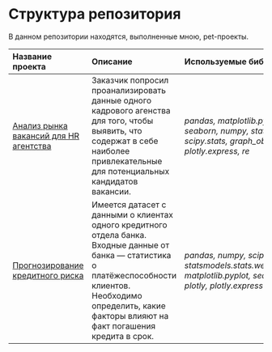 # Структура репозитория
В данном репозитории находятся, выполненные мною, pet-проекты.

| **Название проекта**                            | **Описание**        | **Используемые библиотеки**     |
|:------------------------------------------------| :-------------------|:--------------------------------|
| [Анализ рынка вакансий для HR агентства](analysis_of_the_vacancy_market_for_an_HR_agency)| Заказчик попросил проанализировать данные одного кадрового агенства для того, чтобы выявить, что содержат в себе наиболее привлекательные для потенциальных кандидатов вакансии. | *pandas, matplotlib.pyplot, seaborn, numpy, stats, scipy.stats, graph_objects, plotly.express, re*|
|[Прогнозирование кредитного риска](credit_risk_prediction)| Имеется датасет с данными о клиентах одного кредитного отдела банка. Входные данные от банка — статистика о платёжеспособности клиентов. Необходимо определить, какие факторы влияют на факт погашения кредита в срок.| *pandas, numpy, scipy.stats, statsmodels.stats.weightstats, matplotlib.pyplot, seaborn, plotly, plotly.express*|
